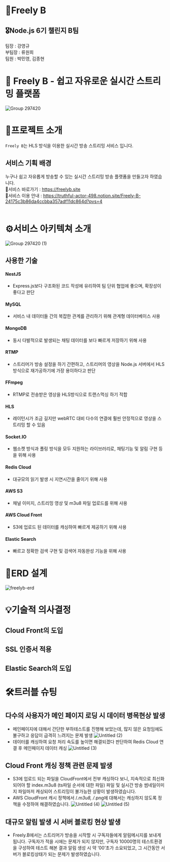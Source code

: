 # 🎇Freely B
## 🎖️Node.js 6기 챌린지 B팀
팀장 : 강영규 <br>
부팀장 : 류원희<br>
팀원 : 박민영, 김종현<br>

# 🎥 Freely B - 쉽고 자유로운 실시간 스트리밍 플랫폼


![Group 297420](https://github.com/cooderyg/streaming-platform/assets/122774009/fb109816-404a-4381-8d61-ec69f65cbe30)


# 📣프로젝트 소개
`Freely B`는 HLS 방식을 이용한 실시간 방송 스트리밍 서비스 입니다.

## 서비스 기획 배경
누구나 쉽고 자유롭게 방송할 수 있는 실시간 스트리밍 방송 플랫폼을 만들고자 하였습니다.<br>
📌서비스 바로가기 : https://freelyb.site <br>
📌서비스 이용 안내 : https://truthful-actor-498.notion.site/Freely-B-24175c3b86da4ccbba357adf11dc864d?pvs=4 <br>
<br>
# ⚙️서비스 아키텍쳐 소개
![Group 297420 (1)](https://github.com/cooderyg/streaming-platform/assets/122774009/c87082c1-2395-4a00-be13-565dc5fe2606)

## 사용한 기술
#### NestJS
- Express.js보다 구조화된 코드 작성에 유리하여 팀 단위 협업에 좋으며, 확장성이 좋다고 판단
#### MySQL
- 서비스 내 데이터들 간의 복잡한 관계를 관리하기 위해 관계형 데이터베이스 사용
#### MongoDB
- 동시 다발적으로 발생되는 채팅 데이터를 보다 빠르게 저장하기 위해 사용
#### RTMP
- 스트리머가 방송 설정을 하기 간편하고, 스트리머의 영상을 Node.js 서버에서 HLS방식으로 재가공하기에 가장 용이하다고 판단
#### FFmpeg
- RTMP로 전송받은 영상을 HLS방식으로 트랜스먹싱 하기 적합
#### HLS
- 레이턴시가 조금 길지만 webRTC 대비 다수의 연결에 훨씬 안정적으로 영상을 스트리밍 할 수 있음
#### Socket.IO
- 웹소켓 방식과 폴링 방식을 모두 지원하는 라이브러리로, 채팅기능 및  알림 구현 등을 위해 사용
#### Redis Cloud
- 대규모의 읽기 발생 시 지연시간을 줄이기 위해 사용
#### AWS S3
- 채널 이미지, 스트리밍 영상 및 m3u8 파일 업로드를 위해 사용
#### AWS Cloud Front
- S3에 업로드 된 데이터를 캐싱하여 빠르게 제공하기 위해 사용
#### Elastic Search
- 빠르고 정확한 검색 구현 및 검색어 자동완성 기능을 위해 사용

# 📐ERD 설계
![freelyb-erd](https://github.com/cooderyg/streaming-platform/assets/122774009/8d954128-252a-4172-bf24-ffead5ebdabe)

# 💡기술적 의사결정
## Cloud Front의 도입
## SSL 인증서 적용
## Elastic Search의 도입

#  🛠️트러블 슈팅
## 다수의 사용자가 메인 페이지 로딩 시 데이터 병목현상 발생
- 메인페이지에 대해서 간단한 부하테스트를 진행해 보았는데, 많지 않은 요청임에도 불구하고 응답이 급격히 느려지는 문제 발생
![Untitled (2)](https://github.com/cooderyg/streaming-platform/assets/122774009/bfc0fc35-d780-4a8f-9187-4e06010234b7)
- 데이터를 캐싱하여 요청 처리 속도를 높이면 해결되겠다 판단하여 Redis Cloud 연결 후 메인페이지 데이터 캐싱
  ![Untitled (3)](https://github.com/cooderyg/streaming-platform/assets/122774009/5e23d48e-ce93-4135-b8a8-820b2defdc9a)
## Cloud Front 캐싱 정책 관련 문제 발생
- S3에 업로드 되는 파일을 CloudFront에서 전부 캐싱하다 보니, 지속적으로 최신화되어야 할 index.m3u8 (ts파일 순서에 대한 파일) 파일 및 실시간 방송 썸네일이미지 파일마저 캐싱되어 스트리밍이 불가능한 상황이 발생하였습니다.
- AWS CloudFront 캐시 정책에서 /*.m3u8, /*.png에 대해서는 캐싱하지 않도록 정책을 수정하여 해결하였습니다.
![Untitled (4)](https://github.com/cooderyg/streaming-platform/assets/122774009/3edff0a4-14e6-47c6-baa1-efb9edcf7aec)
![Untitled (5)](https://github.com/cooderyg/streaming-platform/assets/122774009/4dd586d4-1ba4-4be5-805d-c4a37e001b76)
## 대규모 알림 발생 시 서버 블로킹 현상 발생
- Freely.B에서는 스트리머가 방송을 시작할 시 구독자들에게 알림메시지를 보내게 됩니다. 구독자가 적을 시에는 문제가 되지 않지만, 구독자 10000명의 테스트환경을 구성하여 테스트 해본 결과 알림 생성 시 약 ‘00’초가 소요되었고, 그 시간동안 서버가 블로킹상태가 되는 문제가 발생하였습니다.

